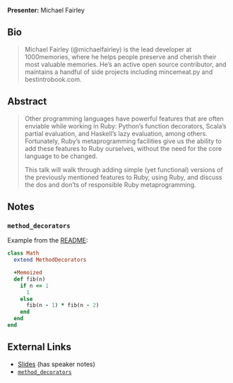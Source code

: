 **Presenter:** Michael Fairley

## Bio

> Michael Fairley (@michaelfairley) is the lead developer at 1000memories, where he helps people preserve and cherish their most valuable memories. He’s an active open source contributor, and maintains a handful of side projects including mincemeat.py and bestintrobook.com.

## Abstract

> Other programming languages have powerful features that are often enviable while working in Ruby: Python’s function decorators, Scala’s partial evaluation, and Haskell’s lazy evaluation, among others. Fortunately, Ruby’s metaprogramming facilities give us the ability to add these features to Ruby ourselves, without the need for the core language to be changed.
>
> This talk will walk through adding simple (yet functional) versions of the previously mentioned features to Ruby, using Ruby, and discuss the dos and don’ts of responsible Ruby metaprogramming.

## Notes

### `method_decorators`

Example from the [README](https://github.com/michaelfairley/method_decorators):

```ruby
class Math
  extend MethodDecorators

  +Memoized
  def fib(n)
    if n <= 1
      1
    else
      fib(n - 1) * fib(n - 2)
    end
  end
end
```

## External Links

* [Slides](http://speakerdeck.com/u/michaelfairley/p/extending-ruby-with-ruby) (has speaker notes)
* [`method_decorators`](https://github.com/michaelfairley/method_decorators)